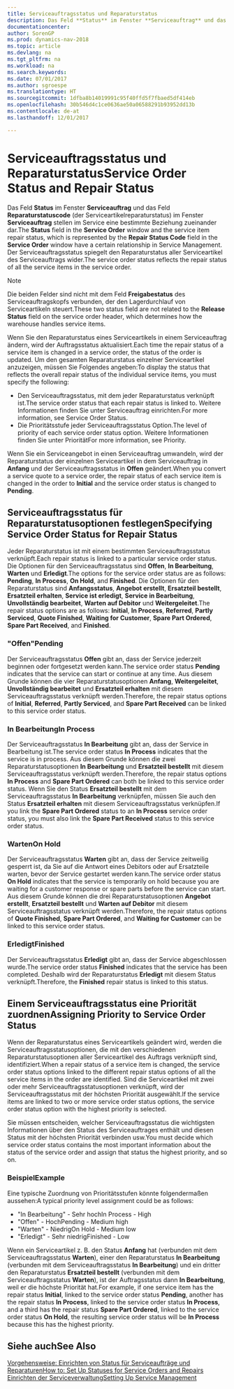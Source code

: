```yaml
---
title: Serviceauftragsstatus und Reparaturstatus
description: Das Feld **Status** im Fenster **Serviceauftrag** und das Feld **Reparaturstatuscode** (der Serviceartikelreparaturstatus) im Fenster **Serviceauftrag stellen** im Service eine bestimmte Beziehung zueinander dar. Der Serviceauftragsstatus spiegelt den Reparaturstatus aller Serviceartikel des Serviceauftrags wider.
documentationcenter: 
author: SorenGP
ms.prod: dynamics-nav-2018
ms.topic: article
ms.devlang: na
ms.tgt_pltfrm: na
ms.workload: na
ms.search.keywords: 
ms.date: 07/01/2017
ms.author: sgroespe
ms.translationtype: HT
ms.sourcegitcommit: 1dfba8b14019991c95f40ffd5f7fbaed5df414eb
ms.openlocfilehash: 30b546d4c1ce0636ae50a06588291b93952dd13b
ms.contentlocale: de-at
ms.lasthandoff: 12/01/2017

---
```

# <a name="service-order-status-and-repair-status"></a><span data-ttu-id="d2cd4-104">Serviceauftragsstatus und Reparaturstatus</span><span class="sxs-lookup"><span data-stu-id="d2cd4-104">Service Order Status and Repair Status</span></span>
<span data-ttu-id="d2cd4-105">Das Feld **Status** im Fenster **Serviceauftrag** und das Feld **Reparaturstatuscode** (der Serviceartikelreparaturstatus) im Fenster **Serviceauftrag** stellen im Service eine bestimmte Beziehung zueinander dar.</span><span class="sxs-lookup"><span data-stu-id="d2cd4-105">The **Status** field in the **Service Order** window and the service item repair status, which is represented by the **Repair Status Code** field in the **Service Order** window have a certain relationship in Service Management.</span></span> <span data-ttu-id="d2cd4-106">Der Serviceauftragsstatus spiegelt den Reparaturstatus aller Serviceartikel des Serviceauftrags wider.</span><span class="sxs-lookup"><span data-stu-id="d2cd4-106">The service order status reflects the repair status of all the service items in the service order.</span></span>  
  
> [!NOTE]  
>  <span data-ttu-id="d2cd4-107">Die beiden Felder sind nicht mit dem Feld **Freigabestatus** des Serviceauftragskopfs verbunden, der den Lagerdurchlauf von Serviceartikeln steuert.</span><span class="sxs-lookup"><span data-stu-id="d2cd4-107">These two status field are not related to the **Release Status** field on the service order header, which determines how the warehouse handles service items.</span></span>  
  
 <span data-ttu-id="d2cd4-108">Wenn Sie den Reparaturstatus eines Serviceartikels in einem Serviceauftrag ändern, wird der Auftragsstatus aktualisiert.</span><span class="sxs-lookup"><span data-stu-id="d2cd4-108">Each time the repair status of a service item is changed in a service order, the status of the order is updated.</span></span> <span data-ttu-id="d2cd4-109">Um den gesamten Reparaturstatus einzelner Serviceartikel anzuzeigen, müssen Sie Folgendes angeben:</span><span class="sxs-lookup"><span data-stu-id="d2cd4-109">To display the status that reflects the overall repair status of the individual service items, you must specify the following:</span></span>  
  
* <span data-ttu-id="d2cd4-110">Den Serviceauftragsstatus, mit dem jeder Reparaturstatus verknüpft ist.</span><span class="sxs-lookup"><span data-stu-id="d2cd4-110">The service order status that each repair status is linked to.</span></span> <span data-ttu-id="d2cd4-111">Weitere Informationen finden Sie unter Serviceauftrag einrichten.</span><span class="sxs-lookup"><span data-stu-id="d2cd4-111">For more information, see Service Order Status.</span></span>  
* <span data-ttu-id="d2cd4-112">Die Prioritätsstufe jeder Serviceauftragsstatus Option.</span><span class="sxs-lookup"><span data-stu-id="d2cd4-112">The level of priority of each service order status option.</span></span> <span data-ttu-id="d2cd4-113">Weitere Informationen finden Sie unter Priorität</span><span class="sxs-lookup"><span data-stu-id="d2cd4-113">For more information, see Priority.</span></span>  
  
 <span data-ttu-id="d2cd4-114">Wenn Sie ein Serviceangebot in einen Serviceauftrag umwandeln, wird der Reparaturstatus der einzelnen Serviceartikel in dem Serviceauftrag in **Anfang** und der Serviceauftragsstatus in **Offen** geändert.</span><span class="sxs-lookup"><span data-stu-id="d2cd4-114">When you convert a service quote to a service order, the repair status of each service item is changed in the order to **Initial** and the service order status is changed to **Pending**.</span></span>  
  
## <a name="specifying-service-order-status-for-repair-status"></a><span data-ttu-id="d2cd4-115">Serviceauftragsstatus für Reparaturstatusoptionen festlegen</span><span class="sxs-lookup"><span data-stu-id="d2cd4-115">Specifying Service Order Status for Repair Status</span></span>  
<span data-ttu-id="d2cd4-116">Jeder Reparaturstatus ist mit einem bestimmten Serviceauftragsstatus verknüpft.</span><span class="sxs-lookup"><span data-stu-id="d2cd4-116">Each repair status is linked to a particular service order status.</span></span> <span data-ttu-id="d2cd4-117">Die Optionen für den Serviceauftragsstatus sind **Offen**, **In Bearbeitung**, **Warten** und **Erledigt**.</span><span class="sxs-lookup"><span data-stu-id="d2cd4-117">The options for the service order status are as follows: **Pending**, **In Process**, **On Hold**, and **Finished**.</span></span> <span data-ttu-id="d2cd4-118">Die Optionen für den Reparaturstatus sind **Anfangsstatus**, **Angebot erstellt**, **Ersatzteil bestellt**, **Ersatzteil erhalten**, **Service ist erledigt**, **Service in Bearbeitung**, **Unvollständig bearbeitet**, **Warten auf Debitor** und **Weitergeleitet**.</span><span class="sxs-lookup"><span data-stu-id="d2cd4-118">The repair status options are as follows: **Initial**, **In Process**, **Referred**, **Partly Serviced**, **Quote Finished**, **Waiting for Customer**, **Spare Part Ordered**, **Spare Part Received**, and **Finished**.</span></span>  
  
### <a name="pending"></a><span data-ttu-id="d2cd4-119">"Offen"</span><span class="sxs-lookup"><span data-stu-id="d2cd4-119">Pending</span></span>  
<span data-ttu-id="d2cd4-120">Der Serviceauftragsstatus **Offen** gibt an, dass der Service jederzeit beginnen oder fortgesetzt werden kann.</span><span class="sxs-lookup"><span data-stu-id="d2cd4-120">The service order status **Pending** indicates that the service can start or continue at any time.</span></span> <span data-ttu-id="d2cd4-121">Aus diesem Grunde können die vier Reparaturstatusoptionen **Anfang**, **Weitergeleitet**, **Unvollständig bearbeitet** und **Ersatzteil erhalten** mit diesem Serviceauftragsstatus verknüpft werden.</span><span class="sxs-lookup"><span data-stu-id="d2cd4-121">Therefore, the repair status options of **Initial**, **Referred**, **Partly Serviced**, and **Spare Part Received** can be linked to this service order status.</span></span>  
  
### <a name="in-process"></a><span data-ttu-id="d2cd4-122">In Bearbeitung</span><span class="sxs-lookup"><span data-stu-id="d2cd4-122">In Process</span></span>  
<span data-ttu-id="d2cd4-123">Der Serviceauftragsstatus **In Bearbeitung** gibt an, dass der Service in Bearbeitung ist.</span><span class="sxs-lookup"><span data-stu-id="d2cd4-123">The service order status **In Process** indicates that the service is in process.</span></span> <span data-ttu-id="d2cd4-124">Aus diesem Grunde können die zwei Reparaturstatusoptionen **In Bearbeitung** und **Ersatzteil bestellt** mit diesem Serviceauftragsstatus verknüpft werden.</span><span class="sxs-lookup"><span data-stu-id="d2cd4-124">Therefore, the repair status options **In Process** and **Spare Part Ordered** can both be linked to this service order status.</span></span> <span data-ttu-id="d2cd4-125">Wenn Sie den Status **Ersatzteil bestellt** mit dem Serviceauftragsstatus **In Bearbeitung** verknüpfen, müssen Sie auch den Status **Ersatzteil erhalten** mit diesem Serviceauftragsstatus verknüpfen.</span><span class="sxs-lookup"><span data-stu-id="d2cd4-125">If you link the **Spare Part Ordered** status to an **In Process** service order status, you must also link the **Spare Part Received** status to this service order status.</span></span>  
  
### <a name="on-hold"></a><span data-ttu-id="d2cd4-126">Warten</span><span class="sxs-lookup"><span data-stu-id="d2cd4-126">On Hold</span></span>  
<span data-ttu-id="d2cd4-127">Der Serviceauftragsstatus **Warten** gibt an, dass der Service zeitweilig gesperrt ist, da Sie auf die Antwort eines Debitors oder auf Ersatzteile warten, bevor der Service gestartet werden kann.</span><span class="sxs-lookup"><span data-stu-id="d2cd4-127">The service order status **On Hold** indicates that the service is temporarily on hold because you are waiting for a customer response or spare parts before the service can start.</span></span> <span data-ttu-id="d2cd4-128">Aus diesem Grunde können die drei Reparaturstatusoptionen **Angebot erstellt**, **Ersatzteil bestellt** und **Warten auf Debitor** mit diesem Serviceauftragsstatus verknüpft werden.</span><span class="sxs-lookup"><span data-stu-id="d2cd4-128">Therefore, the repair status options of **Quote Finished**, **Spare Part Ordered**, and **Waiting for Customer** can be linked to this service order status.</span></span>  
  
### <a name="finished"></a><span data-ttu-id="d2cd4-129">Erledigt</span><span class="sxs-lookup"><span data-stu-id="d2cd4-129">Finished</span></span>  
<span data-ttu-id="d2cd4-130">Der Serviceauftragsstatus **Erledigt** gibt an, dass der Service abgeschlossen wurde.</span><span class="sxs-lookup"><span data-stu-id="d2cd4-130">The service order status **Finished** indicates that the service has been completed.</span></span> <span data-ttu-id="d2cd4-131">Deshalb wird der Reparaturstatus **Erledigt** mit diesem Status verknüpft.</span><span class="sxs-lookup"><span data-stu-id="d2cd4-131">Therefore, the **Finished** repair status is linked to this status.</span></span>  
  
## <a name="assigning-priority-to-service-order-status"></a><span data-ttu-id="d2cd4-132">Einem Serviceauftragsstatus eine Priorität zuordnen</span><span class="sxs-lookup"><span data-stu-id="d2cd4-132">Assigning Priority to Service Order Status</span></span>  
<span data-ttu-id="d2cd4-133">Wenn der Reparaturstatus eines Serviceartikels geändert wird, werden die Serviceauftragsstatusoptionen, die mit den verschiedenen Reparaturstatusoptionen aller Serviceartikel des Auftrags verknüpft sind, identifiziert.</span><span class="sxs-lookup"><span data-stu-id="d2cd4-133">When a repair status of a service item is changed, the service order status options linked to the different repair status options of all the service items in the order are identified.</span></span> <span data-ttu-id="d2cd4-134">Sind die Serviceartikel mit zwei oder mehr Serviceauftragsstatusoptionen verknüpft, wird der Serviceauftragsstatus mit der höchsten Priorität ausgewählt.</span><span class="sxs-lookup"><span data-stu-id="d2cd4-134">If the service items are linked to two or more service order status options, the service order status option with the highest priority is selected.</span></span>  
  
<span data-ttu-id="d2cd4-135">Sie müssen entscheiden, welcher Serviceauftragsstatus die wichtigsten Informationen über den Status des Serviceauftrages enthält und diesen Status mit der höchsten Priorität verbinden usw.</span><span class="sxs-lookup"><span data-stu-id="d2cd4-135">You must decide which service order status contains the most important information about the status of the service order and assign that status the highest priority, and so on.</span></span>  
  
### <a name="example"></a><span data-ttu-id="d2cd4-136">Beispiel</span><span class="sxs-lookup"><span data-stu-id="d2cd4-136">Example</span></span>  
<span data-ttu-id="d2cd4-137">Eine typische Zuordnung von Prioritätsstufen könnte folgendermaßen aussehen:</span><span class="sxs-lookup"><span data-stu-id="d2cd4-137">A typical priority level assignment could be as follows:</span></span>  
  
* <span data-ttu-id="d2cd4-138">"In Bearbeitung" - Sehr hoch</span><span class="sxs-lookup"><span data-stu-id="d2cd4-138">In Process - High</span></span>  
* <span data-ttu-id="d2cd4-139">"Offen" - Hoch</span><span class="sxs-lookup"><span data-stu-id="d2cd4-139">Pending - Medium high</span></span>  
* <span data-ttu-id="d2cd4-140">"Warten" - Niedrig</span><span class="sxs-lookup"><span data-stu-id="d2cd4-140">On Hold - Medium low</span></span>  
* <span data-ttu-id="d2cd4-141">"Erledigt" - Sehr niedrig</span><span class="sxs-lookup"><span data-stu-id="d2cd4-141">Finished - Low</span></span>  
  
<span data-ttu-id="d2cd4-142">Wenn ein Serviceartikel z. B. den Status **Anfang** hat (verbunden mit dem Serviceauftragsstatus **Warten**), einer den Reparaturstatus **In Bearbeitung** (verbunden mit dem Serviceauftragsstatus **In Bearbeitung**) und ein dritter den Reparaturstatus **Ersatzteil bestellt** (verbunden mit dem Serviceauftragsstatus **Warten**), ist der Auftragsstatus dann **In Bearbeitung**, weil er die höchste Priorität hat.</span><span class="sxs-lookup"><span data-stu-id="d2cd4-142">For example, if one service item has the repair status **Initial**, linked to the service order status **Pending**, another has the repair status **In Process**, linked to the service order status **In Process**, and a third has the repair status **Spare Part Ordered**, linked to the service order status **On Hold**, the resulting service order status will be **In Process** because this has the highest priority.</span></span>  
  
## <a name="see-also"></a><span data-ttu-id="d2cd4-143">Siehe auch</span><span class="sxs-lookup"><span data-stu-id="d2cd4-143">See Also</span></span>  
[<span data-ttu-id="d2cd4-144">Vorgehensweise: Einrichten von Status für Serviceaufträge und Reparaturen</span><span class="sxs-lookup"><span data-stu-id="d2cd4-144">How to: Set Up Statuses for Service Orders and Repairs</span></span>](service-order-repair-status.md)  
[<span data-ttu-id="d2cd4-145">Einrichten der Serviceverwaltung</span><span class="sxs-lookup"><span data-stu-id="d2cd4-145">Setting Up Service Management</span></span>](service-setup-service.md)  

